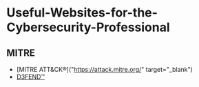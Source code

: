 # Useful-Websites-for-the-Cybersecurity-Professional
## MITRE
- [MITRE ATT&CK®]("https://attack.mitre.org/" target="_blank")
- [D3FEND™](https://d3fend.mitre.org/)
